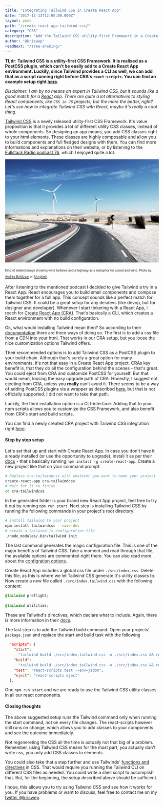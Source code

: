 ```yaml
---
title: "Integrating Tailwind CSS in Create React App"
date: "2017-11-13T12:00:00.000Z"
layout: post
path: "/create-react-app-tailwind-css/"
category: "CSS"
description: "Add the Tailwind CSS utility-first Framework in a Create React App environment, without ejecting from CRA!"
author: "@kriswep"
readNext: "/tree-shaking/"
---
```


**Tl;dr: Tailwind CSS is a utility-first CSS Framework. It is realised as a PostCSS plugin, which can't be easily add to a Create React App environment. Luckily, since Tailwind provides a CLI as well, we can add that as a script running right before CRA's `react-scripts`. You can find an example setup right [here](https://github.com/kriswep/cra-tailwindcss).**

*Disclaimer: I am by no means an expert in Tailwind CSS, but it sounds like a good match for a [React](https://reactjs.org/) app. There are quite a lot alternatives to styling React components, like `CSS in JS` projects, but the more the better, right? Let's see how to integrate Tailwind CSS with React, maybe it's really a cool thing.*

[Tailwind CSS](https://tailwindcss.com/) is a newly released utility-first CSS Framework. It's value proposition is that it provides a lot of different utility CSS classes, instead of whole components. So designing an app means, you add CSS classes right to your html elements. These classes are highly composable and allow you to build components and full fledged designs with them. You can find more informations and explanations on their website, or by listening to the [Fullstack Radio podcast 76](http://www.fullstackradio.com/76), which I enjoyed quite a lot.

![Wind turbines and a highway, giving you an impression of speed and wind](wind-teaser-image.jpg)
<p>
<sub><sup>Kind of related image showing wind turbines and a highway as a metaphor for speed and wind. Photo by <a href="https://unsplash.com/@andreaboldizsar">Andrea Boldizsar</a> on <a href="https://unsplash.com/photos/BwgKUh9tN84">Unsplash</a></sup></sub></p>

After listening to the mentioned podcast I decided to give Tailwind a try in a React App. React encourages you to build small components and compose them together for a full app. This concept sounds like a perfect match for Tailwind CSS. It could be a great setup for any desdevs (like devop, but for designer and developer). Whenever I start tinkering with a React App, I reach for [Create React App (CRA)](https://github.com/facebookincubator/create-react-app). That's basically a CLI, which creates a React environment with no build configuration.

Ok, what would installing Tailwind mean then? So according to their [documentation](https://tailwindcss.com/docs/installation) there are three ways of doing so. The first is to add a css file from a CDN into your html. That works in our CRA setup, but you loose the nice customization options Tailwind offers.

Their recommended options is to add Tailwind CSS as a PostCSS plugin to your build chain. Although that's surely a great option for many environments, it's not that easy in a Create React App project. CRAs key benefit is, that they do all the configuration behind the scenes - that's great. You could eject from CRA and customize PostCSS for yourself. But that would mean, loosing the easy upgrade path of CRA. Honestly, I suggest not ejecting from CRA, unless you **really** can't avoid it. There seems to be a way of adding PostCSS plugins via a wrapper as described [here](https://github.com/facebookincubator/create-react-app/issues/2032#issuecomment-302932310), but that is not officially supported. I did not want to take that path.

Luckily, the third installation option is a CLI-interface. Adding that to your npm scripts allows you to customize the CSS Framework, and also benefit from CRA's start and build scripts.

You can find a newly created CRA project with Tailwind CSS integration right [here](https://github.com/kriswep/cra-tailwindcss).

#### Step by step setup

Let's set that up and start with Create React App. In case you don't have it already installed (or use the opportunity to upgrade), install it as per their [docu](https://github.com/facebookincubator/create-react-app#getting-started) - that's basically running `npm install -g create-react-app`. Create a new project like that on your command prompt:
```bash
# Replace cra-tailwindcss with whatever you want to name your project
create-react-app cra-tailwindcss
# Wait for it to finish
cd cra-tailwindcss
```
In the generated folder is your brand new React App project, feel free to try it out by running `npm run start`.
Next step is installing Tailwind CSS by running the following commands in your project's root directory:
```bash
# install tailwind to your project
npm install tailwindcss --save-dev
# create a tailwind.js configuration file
./node_modules/.bin/tailwind init
```
The last command generates the magic configuration file. This is one of the major benefits of Tailwind CSS. Take a moment and read through that file, the available options are commented right there. You can also read more about the [configration options](https://tailwindcss.com/docs/configuration).

Create React App includes a global css file under `./src/index.css`. Delete this file, as this is where we let Tailwind CSS generate it's utility classes to. Now create a new file called `./src/index.tailwind.css` with the following content:
```CSS
@tailwind preflight;

@tailwind utilities;
```
These are Tailwind's directives, which declare what to include. Again, there is more information in their [docs](https://tailwindcss.com/docs/installation#3-use-tailwind-in-your-css).

The last step is to add the Tailwind build command. Open your projects' `package.json` and replace the start and build task with the following
```JSON
  "scripts": {
    "start":
      "tailwind build ./src/index.tailwind.css -o ./src/index.css && react-scripts start",
    "build":
      "tailwind build ./src/index.tailwind.css -o ./src/index.css && react-scripts build",
    "test": "react-scripts test --env=jsdom",
    "eject": "react-scripts eject"
  },
```

One `npm run start` and we are ready to use the Tailwind CSS utility classes in all our react components.

#### Closing thoughts

The above suggested setup runs the Tailwind command only when running the start command, not on every file changes. The react-scripts however still runs on change, which allows you to add classes to your components and see the outcome immediately.

Not regenereting the CSS all the time is actually not that big of a problem. Remember, using Tailwind CSS means for the most part, you actually don't write css, you only add CSS classes to elements.

You could also take that a step further and use Tailwinds' [functions and directives](https://tailwindcss.com/docs/functions-and-directives) in CSS. That would require you running the Tailwind CLI on different CSS files as needed. You could write a shell script to accomplish that. But, for the beginning, the setup described above should be sufficient.

I hope, this allows you to try using Tailwind CSS and see how it works for you. If you have problems or want to discuss, feel free to contact me on my [twitter @kriswep](https://twitter.com/kriswep).
